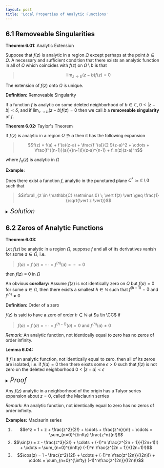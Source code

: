 ```yaml
---
layout: post
title: 'Local Properties of Analytic Functions'
---
```


## 6.1 Removeable Singularities

<div class="proposition" markdown="1">

**Theorem 6.01:** Analytic Extension

Suppose that $f(z)$ is analytic in a region $\Omega$ except perhaps at the point $b \in \Omega$. A necessary and sufficient condition that there exists an analytic function in all of $\Omega$ which coincides with $f(z)$ on $\Omega \setminus b$ is that
> $$\lim_{z \rightarrow b}(z-b)f(z)= 0$$ $$$$

The extension of $f(z)$ onto $\Omega$ is unique.
</div>


<div class="definition" markdown="1">

**Definition:** Removeable Singularity

If a function $f$ is analytic on some deleted neighborhood of $b \in \mathbb{C}$, $0 < \vert z-b \vert < \delta$, and if  $\lim_{z \rightarrow b}(z-b)f(z)= 0$ then we call $b$ a **removeable singularity** of $f$.
</div>

<div class="proposition" markdown="1">

**Theorem 6.02:** Taylor's Theorem

If $f(z)$ is analytic in a region $\Omega \ni a$ then it has the following expansion
> $$f(z) = f(a) + f'(a)(z-a) + \frac{f''(a)}{2 !}(z-a)^2 + \cdots + \frac{f^{(n-1)}(a)}{(n-1)!}(z-a)^{n-1} + f_n(z)(z-a)^n$$ $$$$

where $f_n(z)$ is analytic in $\Omega$
</div>

<div class="example" markdown="1">

**Example:** 

Does there exist a function $f$, analytic in the punctured plane $C^* := \mathbb{C} \setminus 0$ such that 
> $$\forall_{z \in \mathbb{C} \setminus 0} \; \vert f(z) \vert \geq \frac{1}{\sqrt{\vert z \vert}}$$ $$$$

<details>
<summary><i style="font-size:150%;">Solution</i></summary>

Suppose such a function exists, as $f$ is strictly non-zero on $C^*$ then the function $g(z) = \frac{1}{f(z)}$ is also analytic on 
$C^*$ and satisfies its own inequality $\vert g(z) \vert \geq \sqrt{\vert z \vert}$. In particular $g$ is bounded on the punctured open ball $z \; : \; 0 < \vert z \vert < 1$ and hence has a removeable singularity at $0$. By the theorem on analytic extensions $g$ extends as an analytic function over all of $\mathbb{C}$. Fix $a \in \mathbb{C}$, $R > \vert a \vert$, and take $\gamma_R$ the circle of radius $R$ centered at $0$, then by Cauchy's Differential Formula
> $$g'(z) = \frac{1}{2 \pi i} \int\limits_{\gamma_R} \frac{g(z)}{(z-a)^2}dz$$ $$$$

Using Cauchy's estimate and the inequaltiy $\vert g(z) \vert \geq \sqrt{\vert z \vert}$ we obtain the upper bound
> $$\vert g'(z) \vert \leq \frac{1}{2 \pi} 2 \pi R \frac{\sqrt{R}}{(R - \vert a \vert)^2}$$ $$$$

Which tends to zero as $R \rightarrow \infty$ such that $g' \equiv 0$. So the function $g$, and therefore also function $f$, must be constant maps. However, this contradicts the initial assumption that $\vert f(z) \vert \geq \frac{1}{\sqrt{\vert z \vert}}$
</details>

</div>

## 6.2 Zeros of Analytic Functions

<div class="proposition" markdown="1">

**Theorem 6.03:** 

Let $f(z)$ be analytic in a region $\Omega$, suppose $f$ and all of its derivatives vanish for some $a \in \Omega$, i.e.
> $f(a) = f'(a) = \cdots = f^{(n)}(a) = \cdots = 0$

then $f(z) \equiv 0$ in $\Omega$

</div>

An obvious **corollary:** Assume $f(z)$ is not identically zero on $\Omega$ but $f(a) = 0$ for some $a \in \Omega$, then there exists a smallest $h \in \mathbb{N}$ such that $f^{(h-1)} = 0$ and  $f^{(h)} \neq 0$

<div class="definition" markdown="1">

**Definition:** Order of a zero

$f(z)$ is said to have a zero of order $h \in \mathbb{N}$ at $a \in \CC$ if 
> $f(a) = f'(a) = \cdots = f^{(h-1)}(a) = 0$ and $f^{(h)}(a) \neq 0$

</div>

*Remark:* An analytic function, not identically equal to zero has no zeros of order infinity.

<div class="proposition" markdown="1">

**Lemma 6.04:** 

If $f$ is an analytic function, not identically equal to zero, then all of its zeros are isolated, i.e. if $f(a) = 0$ then there eixsts some $\epsilon > 0$ such that $f(z)$ is not zero on the deleted neighborhood $0 < \vert z - a \vert < \epsilon$

<details>
<summary><i style="font-size:150%;">Proof</i></summary>

<div class="proposition" markdown="1">

Suppose $f(z)$ is analytic in a region $\Omega$ with $a \in \Omega$ a zero of order $n$ then $f(z)$ has the taylor expansion
> $f(z) = f(a) + f'(a)(z-a) + \cdots + \frac{f^{(n-1)}(a)}{(n-1)!}(z-a)^{n-1} + f_n(z)(z-a)^n = f_n(z)(z-a)^n$

where $f_n(a) \neq 0$, and as $f_n(z)$ is analytic, and therefore continuous, it is furthermore nonzero in some neighborhood of $a$. Thus, $z=a$ is indeed an isolated zero of $f(z)$.

<details>
</div>
</div>

Any $f(z)$ analytic in a neighborhood of the origin has a Talyor series expansion about $z = 0$, called the Maclaurin serries

</div>

*Remark:* An analytic function, not identically equal to zero has no zeros of order infinity.

<div class="example" markdown="1">

**Examples:** Maclaurin series

1. $$e^z = 1 + z + \frac{z^2}{2!} + \cdots + \frac{z^n}{n!} + \cdots = \sum_{n=0}^{\infty} \frac{z^n}{n!}$$
2. $$\sin(z) = z - \frac{z^3}{3!} + \cdots + (-1)^n \frac{z^{2n + 1}}{(2n+1)!} + \cdots = \sum_{n=0}^{\infty} (-1)^n \frac{z^{2n + 1}}{(2n+1)!}$$
3. $$\cos(z) = 1 - \frac{z^2}{2!} + \cdots + (-1)^n \frac{z^{2n}}{(2n)!} + \cdots = \sum_{n=0}^{\infty} (-1)^n\frac{z^{2n}}{(2n)!}$$

</div>
